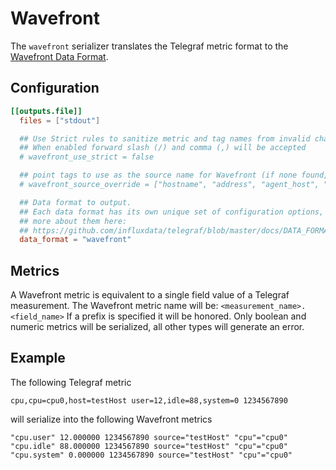 # Wavefront

The `wavefront` serializer translates the Telegraf metric format to the [Wavefront Data Format](https://docs.wavefront.com/wavefront_data_format.html).

## Configuration

```toml
[[outputs.file]]
  files = ["stdout"]

  ## Use Strict rules to sanitize metric and tag names from invalid characters
  ## When enabled forward slash (/) and comma (,) will be accepted
  # wavefront_use_strict = false

  ## point tags to use as the source name for Wavefront (if none found, host will be used)
  # wavefront_source_override = ["hostname", "address", "agent_host", "node_host"]

  ## Data format to output.
  ## Each data format has its own unique set of configuration options, read
  ## more about them here:
  ## https://github.com/influxdata/telegraf/blob/master/docs/DATA_FORMATS_OUTPUT.md
  data_format = "wavefront"
```

## Metrics

A Wavefront metric is equivalent to a single field value of a Telegraf measurement.
The Wavefront metric name will be: `<measurement_name>.<field_name>`
If a prefix is specified it will be honored.
Only boolean and numeric metrics will be serialized, all other types will generate
an error.

## Example

The following Telegraf metric

```text
cpu,cpu=cpu0,host=testHost user=12,idle=88,system=0 1234567890
```

will serialize into the following Wavefront metrics

```text
"cpu.user" 12.000000 1234567890 source="testHost" "cpu"="cpu0"
"cpu.idle" 88.000000 1234567890 source="testHost" "cpu"="cpu0"
"cpu.system" 0.000000 1234567890 source="testHost" "cpu"="cpu0"
```
